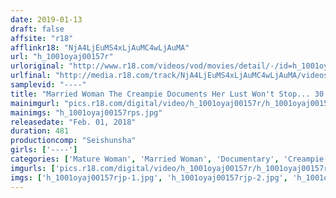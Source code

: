 ```yaml
---
date: 2019-01-13
draft: false
affsite: "r18"
afflinkr18: "NjA4LjEuMS4xLjAuMC4wLjAuMA"
url: "h_1001oyaj00157r"
urloriginal: "http://www.r18.com/videos/vod/movies/detail/-/id=h_1001oyaj00157r"
urlfinal: "http://media.r18.com/track/NjA4LjEuMS4xLjAuMC4wLjAuMA/videos/vod/movies/detail/-/id=h_1001oyaj00157r"
samplevid: "----"
title: "Married Woman The Creampie Documents Her Lust Won't Stop... 30 Married Woman Babes Who Secretly Volunteered For This AV 8 Hours"
mainimgurl: "pics.r18.com/digital/video/h_1001oyaj00157r/h_1001oyaj00157rps.jpg"
mainimgs: "h_1001oyaj00157rps.jpg"
releasedate: "Feb. 01, 2018"
duration: 481
productioncomp: "Seishunsha"
girls: ['----']
categories: ['Mature Woman', 'Married Woman', 'Documentary', 'Creampie', 'Compilation', 'Over 4 Hours']
imgurls: ['pics.r18.com/digital/video/h_1001oyaj00157r/h_1001oyaj00157rjp-1.jpg', 'pics.r18.com/digital/video/h_1001oyaj00157r/h_1001oyaj00157rjp-2.jpg', 'pics.r18.com/digital/video/h_1001oyaj00157r/h_1001oyaj00157rjp-3.jpg', 'pics.r18.com/digital/video/h_1001oyaj00157r/h_1001oyaj00157rjp-4.jpg', 'pics.r18.com/digital/video/h_1001oyaj00157r/h_1001oyaj00157rjp-5.jpg', 'pics.r18.com/digital/video/h_1001oyaj00157r/h_1001oyaj00157rjp-6.jpg', 'pics.r18.com/digital/video/h_1001oyaj00157r/h_1001oyaj00157rjp-7.jpg', 'pics.r18.com/digital/video/h_1001oyaj00157r/h_1001oyaj00157rjp-8.jpg', 'pics.r18.com/digital/video/h_1001oyaj00157r/h_1001oyaj00157rjp-9.jpg', 'pics.r18.com/digital/video/h_1001oyaj00157r/h_1001oyaj00157rjp-10.jpg', 'pics.r18.com/digital/video/h_1001oyaj00157r/h_1001oyaj00157rjp-11.jpg', 'pics.r18.com/digital/video/h_1001oyaj00157r/h_1001oyaj00157rjp-12.jpg', 'pics.r18.com/digital/video/h_1001oyaj00157r/h_1001oyaj00157rjp-13.jpg', 'pics.r18.com/digital/video/h_1001oyaj00157r/h_1001oyaj00157rjp-14.jpg', 'pics.r18.com/digital/video/h_1001oyaj00157r/h_1001oyaj00157rjp-15.jpg', 'pics.r18.com/digital/video/h_1001oyaj00157r/h_1001oyaj00157rjp-16.jpg', 'pics.r18.com/digital/video/h_1001oyaj00157r/h_1001oyaj00157rjp-17.jpg', 'pics.r18.com/digital/video/h_1001oyaj00157r/h_1001oyaj00157rjp-18.jpg', 'pics.r18.com/digital/video/h_1001oyaj00157r/h_1001oyaj00157rjp-19.jpg', 'pics.r18.com/digital/video/h_1001oyaj00157r/h_1001oyaj00157rjp-20.jpg']
imgs: ['h_1001oyaj00157rjp-1.jpg', 'h_1001oyaj00157rjp-2.jpg', 'h_1001oyaj00157rjp-3.jpg', 'h_1001oyaj00157rjp-4.jpg', 'h_1001oyaj00157rjp-5.jpg', 'h_1001oyaj00157rjp-6.jpg', 'h_1001oyaj00157rjp-7.jpg', 'h_1001oyaj00157rjp-8.jpg', 'h_1001oyaj00157rjp-9.jpg', 'h_1001oyaj00157rjp-10.jpg', 'h_1001oyaj00157rjp-11.jpg', 'h_1001oyaj00157rjp-12.jpg', 'h_1001oyaj00157rjp-13.jpg', 'h_1001oyaj00157rjp-14.jpg', 'h_1001oyaj00157rjp-15.jpg', 'h_1001oyaj00157rjp-16.jpg', 'h_1001oyaj00157rjp-17.jpg', 'h_1001oyaj00157rjp-18.jpg', 'h_1001oyaj00157rjp-19.jpg', 'h_1001oyaj00157rjp-20.jpg']
---
```

